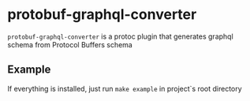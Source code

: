 # protobuf-graphql-converter

`protobuf-graphql-converter` is a protoc plugin that generates graphql schema from Protocol Buffers schema

## Example

If everything is installed, just run `make example` in project`s root directory